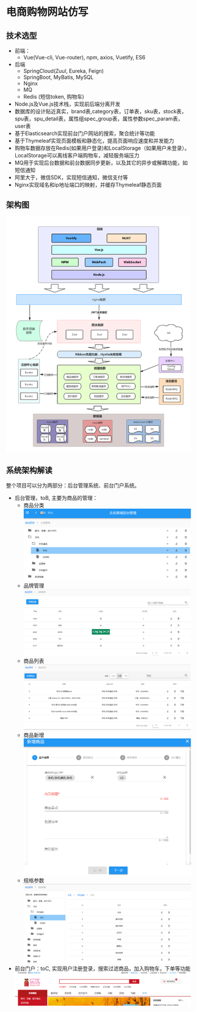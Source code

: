 # 电商购物网站仿写
## 技术选型
- 前端：
  - Vue(Vue-cli, Vue-router), npm, axios, Vuetify, ES6
- 后端
  - SpringCloud(Zuul, Eureka, Feign)
  - SpringBoot, MyBatis, MySQL
  - Nginx
  - MQ
  - Redis (短信token, 购物车)
- Node.js及Vue.js技术栈，实现前后端分离开发
- 数据库的设计贴近真实，brand表,category表，订单表，sku表，stock表，spu表，spu_detail表，属性组spec_group表，属性参数spec_param表，user表
- 基于Elasticsearch实现前台门户网站的搜索，聚合统计等功能
- 基于Thymeleaf实现页面模板和静态化，提高页面响应速度和并发能力
- 购物车数据存放在Redis(如果用户登录)和LocalStorage（如果用户未登录）。LocalStorage可以离线客户端购物车，减轻服务端压力
- MQ用于实现后台数据和前台数据同步更新，以及其它的异步或解耦功能，如短信通知
- 阿里大于，微信SDK，实现短信通知，微信支付等
- Nginx实现域名和ip地址端口的映射，并缓存Thymeleaf静态页面
## 架构图
![image](https://github.com/flexibility2/leyou/blob/master/image/lysc.png)
## 系统架构解读
整个项目可以分为两部分：后台管理系统、前台门户系统。
- 后台管理，toB, 主要为商品的管理：
  - 商品分类
  ![image](https://github.com/flexibility2/leyou/blob/master/image/%E5%95%86%E5%93%81%E5%88%86%E7%B1%BB.png)
  - 品牌管理
  ![image](https://github.com/flexibility2/leyou/blob/master/image/%E5%93%81%E7%89%8C%E7%AE%A1%E7%90%86.png)
  - 商品列表
  ![image](https://github.com/flexibility2/leyou/blob/master/image/%E5%95%86%E5%93%81%E5%88%97%E8%A1%A8.png)
  - 商品新增
  ![image](https://github.com/flexibility2/leyou/blob/master/image/%E5%95%86%E5%93%81%E6%96%B0%E5%A2%9E.png)
  - 规格参数
  ![image](https://github.com/flexibility2/leyou/blob/master/image/%E8%A7%84%E6%A0%BC%E5%8F%82%E6%95%B0.png)
- 前台门户：toC, 实现用户注册登录，搜索过滤商品，加入购物车，下单等功能
  ![image](https://github.com/flexibility2/leyou/blob/master/image/%E5%89%8D%E5%8F%B0.png)

